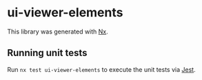 # ui-viewer-elements

This library was generated with [Nx](https://nx.dev).

## Running unit tests

Run `nx test ui-viewer-elements` to execute the unit tests via [Jest](https://jestjs.io).
